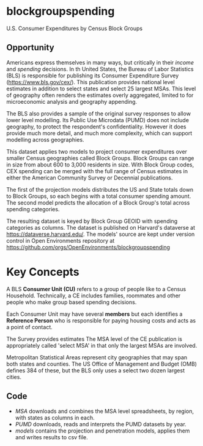 # blockgroupspending
U.S. Consumer Expenditures by Census Block Groups
## Opportunity

Americans express themselves in many ways, but critically in their 
*income* and *spending* decisions. In th United States, the Bureau of Labor Statistics (BLS) is
responsible for publishing its Consumer Expenditure Survey (https://www.bls.gov/cex/).
This publication provides national level estimates in addition to select states
and select 25 largest MSAs. This level of geography often renders the estimates overly 
aggregated, limited to for microeconomic analysis and geography appending.

The BLS also provides a sample of the original survey responses to allow lower level
modelling. Its Public Use Microdata (PUMD) does not include geography, to protect the
respondent's confidentiality. However it does provide much more detail, and much more
complexity, which can support modelling across geographies.

This dataset applies two models to project consumer expenditures over smaller
Census geographies called Block Groups. Block Groups can range in size from about 600
to 3,000 residents in size. With Block Group codes, CEX spending can be merged with the
full range of Census estimates in either the American Community Survey or Decennial
publications.

The first of the projection models distributes the US and State totals down to Block Groups, 
so each begins with a total consumer spending amount. The second model predicts the 
allocation of a Block Group's total across spending categories.

The resulting dataset is keyed by Block Group GEOID with spending categories as columns.
The dataset is published on Harvard's dataverse at https://dataverse.harvard.edu/.  The
models' source are kept under version control in Open Environments repository at
https://github.com/orgs/OpenEnvironments/blockgroupspending

# Key Concepts
A BLS **Consumer Unit (CU)** refers to a group of people like to a Census Household.
Technically, a CE includes families, roommates and other people who make group
based spending decisions. 

Each Consumer Unit may have several **members** but each identifies a **Reference Person**
who is responsible for paying housing costs and acts as a point of contact.

The Survey provides estimates The MSA level of the CE publication is appropriately called 'select MSA' in that 
only the largest MSAs are involved.

Metropolitan Statistical Areas represent city geographies that may span both states and counties. The US Office
of Management and Budget (OMB) defines 384 of these, but the BLS only uses a select two dozen largest cities.

## Code
- *MSA* downloads and combines the MSA level spreadsheets, by region, with states as columns in each.
- *PUMD* downloads, reads and interprets the PUMD datasets by year.
- *models* contains the projection and penetration models, applies them and writes results to csv file.

